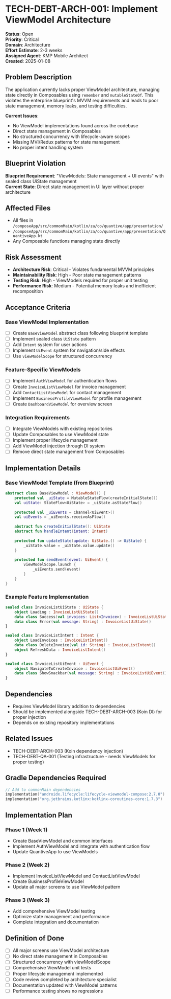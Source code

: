 # TECH-DEBT-ARCH-001: Implement ViewModel Architecture

**Status**: Open  
**Priority**: Critical  
**Domain**: Architecture  
**Effort Estimate**: 2-3 weeks  
**Assigned Agent**: KMP Mobile Architect  
**Created**: 2025-01-08  

## Problem Description

The application currently lacks proper ViewModel architecture, managing state directly in Composables using `remember` and `mutableStateOf`. This violates the enterprise blueprint's MVVM requirements and leads to poor state management, memory leaks, and testing difficulties.

**Current Issues**:
- No ViewModel implementations found across the codebase
- Direct state management in Composables
- No structured concurrency with lifecycle-aware scopes
- Missing MVI/Redux patterns for state management
- No proper intent handling system

## Blueprint Violation

**Blueprint Requirement**: "ViewModels: State management + UI events" with sealed class UiState management  
**Current State**: Direct state management in UI layer without proper architecture

## Affected Files

- All files in `/composeApp/src/commonMain/kotlin/za/co/quantive/app/presentation/`
- `/composeApp/src/commonMain/kotlin/za/co/quantive/app/presentation/QuantiveApp.kt`
- Any Composable functions managing state directly

## Risk Assessment

- **Architecture Risk**: Critical - Violates fundamental MVVM principles
- **Maintainability Risk**: High - Poor state management patterns
- **Testing Risk**: High - ViewModels required for proper unit testing
- **Performance Risk**: Medium - Potential memory leaks and inefficient recomposition

## Acceptance Criteria

### Base ViewModel Implementation
- [ ] Create `BaseViewModel` abstract class following blueprint template
- [ ] Implement sealed class `UiState` pattern
- [ ] Add `Intent` system for user actions
- [ ] Implement `UiEvent` system for navigation/side effects
- [ ] Use `viewModelScope` for structured concurrency

### Feature-Specific ViewModels
- [ ] Implement `AuthViewModel` for authentication flows
- [ ] Create `InvoiceListViewModel` for invoice management
- [ ] Add `ContactListViewModel` for contact management  
- [ ] Implement `BusinessProfileViewModel` for profile management
- [ ] Create `DashboardViewModel` for overview screen

### Integration Requirements
- [ ] Integrate ViewModels with existing repositories
- [ ] Update Composables to use ViewModel state
- [ ] Implement proper lifecycle management
- [ ] Add ViewModel injection through DI system
- [ ] Remove direct state management from Composables

## Implementation Details

### Base ViewModel Template (from Blueprint)
```kotlin
abstract class BaseViewModel : ViewModel() {
    protected val _uiState = MutableStateFlow(createInitialState())
    val uiState: StateFlow<UiState> = _uiState.asStateFlow()
    
    protected val _uiEvents = Channel<UiEvent>()
    val uiEvents = _uiEvents.receiveAsFlow()
    
    abstract fun createInitialState(): UiState
    abstract fun handleIntent(intent: Intent)
    
    protected fun updateState(update: UiState.() -> UiState) {
        _uiState.value = _uiState.value.update()
    }
    
    protected fun sendEvent(event: UiEvent) {
        viewModelScope.launch {
            _uiEvents.send(event)
        }
    }
}
```

### Example Feature Implementation
```kotlin
sealed class InvoiceListUiState : UiState {
    object Loading : InvoiceListUiState()
    data class Success(val invoices: List<Invoice>) : InvoiceListUiState()
    data class Error(val message: String) : InvoiceListUiState()
}

sealed class InvoiceListIntent : Intent {
    object LoadInvoices : InvoiceListIntent()
    data class DeleteInvoice(val id: String) : InvoiceListIntent()
    object RefreshData : InvoiceListIntent()
}

sealed class InvoiceListUiEvent : UiEvent {
    object NavigateToCreateInvoice : InvoiceListUiEvent()
    data class ShowSnackbar(val message: String) : InvoiceListUiEvent()
}
```

## Dependencies

- Requires ViewModel library addition to dependencies
- Should be implemented alongside TECH-DEBT-ARCH-003 (Koin DI) for proper injection
- Depends on existing repository implementations

## Related Issues

- TECH-DEBT-ARCH-003 (Koin dependency injection)
- TECH-DEBT-QA-001 (Testing infrastructure - needs ViewModels for proper testing)

## Gradle Dependencies Required

```kotlin
// Add to commonMain dependencies
implementation("androidx.lifecycle:lifecycle-viewmodel-compose:2.7.0")
implementation("org.jetbrains.kotlinx:kotlinx-coroutines-core:1.7.3")
```

## Implementation Plan

### Phase 1 (Week 1)
- Create BaseViewModel and common interfaces
- Implement AuthViewModel and integrate with authentication flow
- Update QuantiveApp to use ViewModels

### Phase 2 (Week 2)  
- Implement InvoiceListViewModel and ContactListViewModel
- Create BusinessProfileViewModel
- Update all major screens to use ViewModel pattern

### Phase 3 (Week 3)
- Add comprehensive ViewModel testing
- Optimize state management and performance
- Complete integration and documentation

## Definition of Done

- [ ] All major screens use ViewModel architecture
- [ ] No direct state management in Composables
- [ ] Structured concurrency with viewModelScope
- [ ] Comprehensive ViewModel unit tests
- [ ] Proper lifecycle management implemented
- [ ] Code review completed by architecture specialist
- [ ] Documentation updated with ViewModel patterns
- [ ] Performance testing shows no regressions